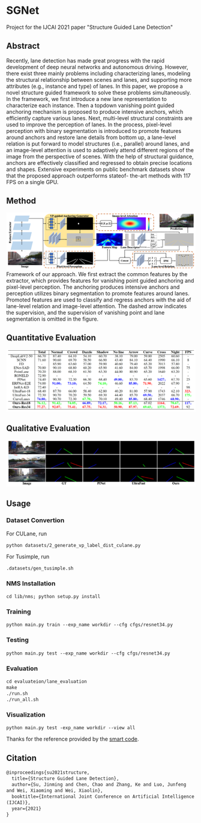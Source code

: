 # SGNet
Project for the IJCAI 2021 paper "Structure Guided Lane Detection"

## Abstract
Recently, lane detection has made great progress
with the rapid development of deep neural networks
and autonomous driving. However, there
exist three mainly problems including characterizing
lanes, modeling the structural relationship between
scenes and lanes, and supporting more attributes
(e.g., instance and type) of lanes. In this
paper, we propose a novel structure guided framework
to solve these problems simultaneously. In
the framework, we first introduce a new lane representation
to characterize each instance. Then a topdown
vanishing point guided anchoring mechanism
is proposed to produce intensive anchors, which efficiently
capture various lanes. Next, multi-level
structural constraints are used to improve the perception
of lanes. In the process, pixel-level perception
with binary segmentation is introduced to
promote features around anchors and restore lane
details from bottom up, a lane-level relation is put
forward to model structures (i.e., parallel) around
lanes, and an image-level attention is used to adaptively
attend different regions of the image from the
perspective of scenes. With the help of structural
guidance, anchors are effectively classified and regressed
to obtain precise locations and shapes. Extensive
experiments on public benchmark datasets
show that the proposed approach outperforms stateof-
the-art methods with 117 FPS on a single GPU.

## Method
![Framework](https://github.com/Jinming-Su/SGNet/blob/master/asserts/framework.png)
Framework of our approach. We first extract the common features by the extractor, which provides features for vanishing point
guided anchoring and pixel-level perception. The anchoring produces intensive anchors and perception utilizes binary segmentation to
promote features around lanes. Promoted features are used to classify and regress anchors with the aid of lane-level relation and image-level
attention. The dashed arrow indicates the supervision, and the supervision of vanishing point and lane segmentation is omitted in the figure.

## Quantitative Evaluation
![Quantitative Evaluation](https://github.com/Jinming-Su/SGNet/blob/master/asserts/performance.png)

## Qualitative Evaluation
![Qualitative Evaluation](https://github.com/Jinming-Su/SGNet/blob/master/asserts/vialization.png)

## Usage
### Dataset Convertion
For CULane, run 
```
python datasets/2_generate_vp_label_dist_culane.py
```

For Tusimple, run 
```
.datasets/gen_tusimple.sh
```

### NMS Installation
```
cd lib/nms; python setup.py install
```

### Training
```
python main.py train --exp_name workdir --cfg cfgs/resnet34.py
```

### Testing
```
python main.py test --exp_name workdir --cfg cfgs/resnet34.py
```

### Evaluation
```
cd evaluateion/lane_evaluation
make
./run.sh 
./run_all.sh
```

### Visualization
```
python main.py test -exp_name workdir --view all
```
Thanks for the  reference provided by the [smart code](https://github.com/lucastabelini/LaneATT).

## Citation
```
@inproceedings{su2021structure,
  title={Structure Guided Lane Detection},
  author={Su, Jinming and Chen, Chao and Zhang, Ke and Luo, Junfeng and Wei, Xiaoming and Wei, Xiaolin},
  booktitle={International Joint Conference on Artificial Intelligence (IJCAI)},
  year={2021}
}
```
